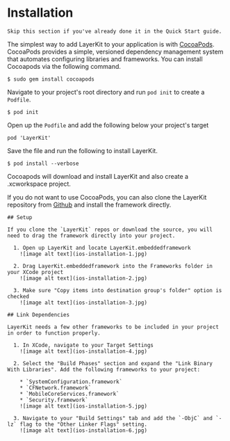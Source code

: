 # Installation

```emphasis
Skip this section if you've already done it in the Quick Start guide.
```

The simplest way to add LayerKit to your application is with [CocoaPods](http://www.cocoapods.org). CocoaPods provides a simple, versioned dependency management system that automates configuring libraries and frameworks. You can install Cocoapods via the following command.

```console
$ sudo gem install cocoapods
```

Navigate to your project's root directory and run `pod init` to create a `Podfile`.

```console
$ pod init
```

Open up the `Podfile` and add the following below your project's target

```
pod 'LayerKit'
```

Save the file and run the following to install LayerKit.

```console
$ pod install --verbose
```

Cocoapods will download and install LayerKit and also create a .xcworkspace project.

If you do not want to use CocoaPods, you can also clone the LayerKit repository from [Github](https://github.com/layerhq/releases-ios) and install the framework directly.


```collapse
## Setup

If you clone the `LayerKit` repos or download the source, you will need to drag the framework directly into your project.

  1. Open up LayerKit and locate LayerKit.embeddedframework
    ![image alt text](ios-installation-1.jpg)

  2. Drag LayerKit.embeddedframework into the Frameworks folder in your XCode project
    ![image alt text](ios-installation-2.jpg)

  3. Make sure "Copy items into destination group's folder" option is checked
    ![image alt text](ios-installation-3.jpg)

## Link Dependencies

LayerKit needs a few other frameworks to be included in your project in order to function properly.

  1. In XCode, navigate to your Target Settings
    ![image alt text](ios-installation-4.jpg)

  2. Select the "Build Phases" section and expand the "Link Binary With Libraries". Add the following frameworks to your project:

    * `SystemConfiguration.framework`
    * `CFNetwork.framework`
    * `MobileCoreServices.framework`
    * `Security.framework`
    ![image alt text](ios-installation-5.jpg)

  3. Navigate to your "Build Settings" tab and add the `-ObjC` and `-lz` flag to the "Other Linker Flags" setting.
    ![image alt text](ios-installation-6.jpg)

```
